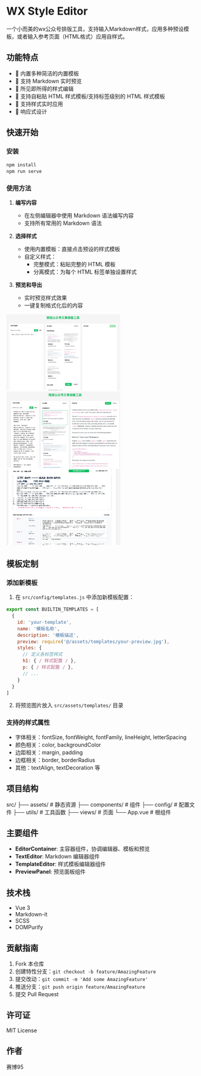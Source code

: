 # WX Style Editor

一个小而美的wx公众号排版工具，支持输入Markdown样式，应用多种预设模板，或者输入参考页面（HTML格式）应用自样式。

## 功能特点

- 🎨 内置多种简洁的内置模板
- 📝 支持 Markdown 实时预览
- 💫 所见即所得的样式编辑
- 🎯 支持自粘贴 HTML 样式模板/支持标签级别的 HTML 样式模板
- 🔄 支持样式实时应用
- 📱 响应式设计

## 快速开始

### 安装
```bash
npm install
npm run serve
```


### 使用方法

1. **编写内容**
   - 在左侧编辑器中使用 Markdown 语法编写内容
   - 支持所有常用的 Markdown 语法

2. **选择样式**
   - 使用内置模板：直接点击预设的样式模板
   - 自定义样式：
     - 完整模式：粘贴完整的 HTML 模板
     - 分离模式：为每个 HTML 标签单独设置样式

3. **预览和导出**
   - 实时预览样式效果
   - 一键复制格式化后的内容
  
<img src="./src/assets/templates/preview1.jpg" alt="Modern Minimalist Preview" width="300" height="200">
<img src="./src/assets/templates/preview2.jpg" alt="Modern Minimalist Preview" width="300" height="200">
<img src="./src/assets/templates/preview3.jpg" alt="Modern Minimalist Preview" width="300" height="200">

## 模板定制

### 添加新模板

1. 在 `src/config/templates.js` 中添加新模板配置：
```javascript
export const BUILTIN_TEMPLATES = [
  {
    id: 'your-template',
    name: '模板名称',
    description: '模板描述',
    preview: require('@/assets/templates/your-preview.jpg'),
    styles: {
      // 定义各标签样式
      h1: { / 样式配置 / },
      p: { / 样式配置 / },
      // ...
    }
  }
]
```

2. 将预览图片放入 `src/assets/templates/` 目录

### 支持的样式属性

- 字体相关：fontSize, fontWeight, fontFamily, lineHeight, letterSpacing
- 颜色相关：color, backgroundColor
- 边距相关：margin, padding
- 边框相关：border, borderRadius
- 其他：textAlign, textDecoration 等

## 项目结构
src/
├── assets/ # 静态资源
├── components/ # 组件
├── config/ # 配置文件
├── utils/ # 工具函数
├── views/ # 页面
└── App.vue # 根组件


## 主要组件

- **EditorContainer**: 主容器组件，协调编辑器、模板和预览
- **TextEditor**: Markdown 编辑器组件
- **TemplateEditor**: 样式模板编辑器组件
- **PreviewPanel**: 预览面板组件

## 技术栈

- Vue 3
- Markdown-it
- SCSS
- DOMPurify

## 贡献指南

1. Fork 本仓库
2. 创建特性分支：`git checkout -b feature/AmazingFeature`
3. 提交改动：`git commit -m 'Add some AmazingFeature'`
4. 推送分支：`git push origin feature/AmazingFeature`
5. 提交 Pull Request

## 许可证

MIT License

## 作者

赛博95

